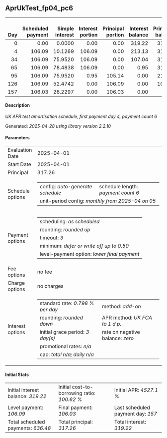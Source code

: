 <h2>AprUkTest_fp04_pc6</h2>
<table>
    <thead style="vertical-align: bottom;">
        <th style="text-align: right;">Day</th>
        <th style="text-align: right;">Scheduled payment</th>
        <th style="text-align: right;">Simple interest</th>
        <th style="text-align: right;">Interest portion</th>
        <th style="text-align: right;">Principal portion</th>
        <th style="text-align: right;">Interest balance</th>
        <th style="text-align: right;">Principal balance</th>
        <th style="text-align: right;">Total simple interest</th>
        <th style="text-align: right;">Total interest</th>
        <th style="text-align: right;">Total principal</th>
    </thead>
    <tr style="text-align: right;">
        <td class="ci00">0</td>
        <td class="ci01" style="white-space: nowrap;">0.00</td>
        <td class="ci02">0.0000</td>
        <td class="ci03">0.00</td>
        <td class="ci04">0.00</td>
        <td class="ci05">319.22</td>
        <td class="ci06">317.26</td>
        <td class="ci07">0.0000</td>
        <td class="ci08">0.00</td>
        <td class="ci09">0.00</td>
    </tr>
    <tr style="text-align: right;">
        <td class="ci00">4</td>
        <td class="ci01" style="white-space: nowrap;">106.09</td>
        <td class="ci02">10.1269</td>
        <td class="ci03">106.09</td>
        <td class="ci04">0.00</td>
        <td class="ci05">213.13</td>
        <td class="ci06">317.26</td>
        <td class="ci07">10.1269</td>
        <td class="ci08">106.09</td>
        <td class="ci09">0.00</td>
    </tr>
    <tr style="text-align: right;">
        <td class="ci00">34</td>
        <td class="ci01" style="white-space: nowrap;">106.09</td>
        <td class="ci02">75.9520</td>
        <td class="ci03">106.09</td>
        <td class="ci04">0.00</td>
        <td class="ci05">107.04</td>
        <td class="ci06">317.26</td>
        <td class="ci07">86.0790</td>
        <td class="ci08">212.18</td>
        <td class="ci09">0.00</td>
    </tr>
    <tr style="text-align: right;">
        <td class="ci00">65</td>
        <td class="ci01" style="white-space: nowrap;">106.09</td>
        <td class="ci02">78.4838</td>
        <td class="ci03">106.09</td>
        <td class="ci04">0.00</td>
        <td class="ci05">0.95</td>
        <td class="ci06">317.26</td>
        <td class="ci07">164.5628</td>
        <td class="ci08">318.27</td>
        <td class="ci09">0.00</td>
    </tr>
    <tr style="text-align: right;">
        <td class="ci00">95</td>
        <td class="ci01" style="white-space: nowrap;">106.09</td>
        <td class="ci02">75.9520</td>
        <td class="ci03">0.95</td>
        <td class="ci04">105.14</td>
        <td class="ci05">0.00</td>
        <td class="ci06">212.12</td>
        <td class="ci07">240.5148</td>
        <td class="ci08">319.22</td>
        <td class="ci09">105.14</td>
    </tr>
    <tr style="text-align: right;">
        <td class="ci00">126</td>
        <td class="ci01" style="white-space: nowrap;">106.09</td>
        <td class="ci02">52.4742</td>
        <td class="ci03">0.00</td>
        <td class="ci04">106.09</td>
        <td class="ci05">0.00</td>
        <td class="ci06">106.03</td>
        <td class="ci07">292.9891</td>
        <td class="ci08">319.22</td>
        <td class="ci09">211.23</td>
    </tr>
    <tr style="text-align: right;">
        <td class="ci00">157</td>
        <td class="ci01" style="white-space: nowrap;">106.03</td>
        <td class="ci02">26.2297</td>
        <td class="ci03">0.00</td>
        <td class="ci04">106.03</td>
        <td class="ci05">0.00</td>
        <td class="ci06">0.00</td>
        <td class="ci07">319.2188</td>
        <td class="ci08">319.22</td>
        <td class="ci09">317.26</td>
    </tr>
</table>
<h4>Description</h4>
<p><i>UK APR test amortisation schedule, first payment day 4, payment count 6</i></p>
<p>Generated: <i>2025-04-28 using library version 2.2.10</i></p>
<h4>Parameters</h4>
<table>
    <tr>
        <td>Evaluation Date</td>
        <td>2025-04-01</td>
    </tr>
    <tr>
        <td>Start Date</td>
        <td>2025-04-01</td>
    </tr>
    <tr>
        <td>Principal</td>
        <td>317.26</td>
    </tr>
    <tr>
        <td>Schedule options</td>
        <td>
            <table>
                <tr>
                    <td>config: <i>auto-generate schedule</i></td>
                    <td>schedule length: <i><i>payment count</i> 6</i></td>
                </tr>
                <tr>
                    <td colspan="2" style="white-space: nowrap;">unit-period config: <i>monthly from 2025-04 on 05</i></td>
                </tr>
            </table>
        </td>
    </tr>
    <tr>
        <td>Payment options</td>
        <td>
            <table>
                <tr>
                    <td>scheduling: <i>as scheduled</i></td>
                </tr>
                <tr>
                    <td>rounding: <i>rounded up</i></td>
                </tr>
                <tr>
                    <td>timeout: <i>3</i></td>
                </tr>
                <tr>
                    <td>minimum: <i>defer&nbsp;or&nbsp;write&nbsp;off&nbsp;up&nbsp;to&nbsp;0.50</i></td>
                </tr>
                <tr>
                    <td>level-payment option: <i>lower&nbsp;final&nbsp;payment</i></td>
                </tr>
            </table>
        </td>
    </tr>
    <tr>
        <td>Fee options</td>
        <td>no fee
        </td>
    </tr>
    <tr>
        <td>Charge options</td>
        <td>no charges
        </td>
    </tr>
    <tr>
        <td>Interest options</td>
        <td>
            <table>
                <tr>
                    <td>standard rate: <i>0.798 % per day</i></td>
                    <td>method: <i>add-on</i></td>
                </tr>
                <tr>
                    <td>rounding: <i>rounded down</i></td>
                    <td>APR method: <i>UK FCA to 1 d.p.</i></td>
                </tr>
                <tr>
                    <td>initial grace period: <i>3 day(s)</i></td>
                    <td>rate on negative balance: <i>zero</i></td>
                </tr>
                <tr>
                    <td colspan="2">promotional rates: <i><i>n/a</i></i></td>
                </tr>
                <tr>
                    <td colspan="2">cap: <i>total <i>n/a</i>; daily <i>n/a</i></td>
                </tr>
            </table>
        </td>
    </tr>
</table>
<h4>Initial Stats</h4>
<table>
    <tr>
        <td>Initial interest balance: <i>319.22</i></td>
        <td>Initial cost-to-borrowing ratio: <i>100.62 %</i></td>
        <td>Initial APR: <i>4527.1 %</i></td>
    </tr>
    <tr>
        <td>Level payment: <i>106.09</i></td>
        <td>Final payment: <i>106.03</i></td>
        <td>Last scheduled payment day: <i>157</i></td>
    </tr>
    <tr>
        <td>Total scheduled payments: <i>636.48</i></td>
        <td>Total principal: <i>317.26</i></td>
        <td>Total interest: <i>319.22</i></td>
    </tr>
</table>
